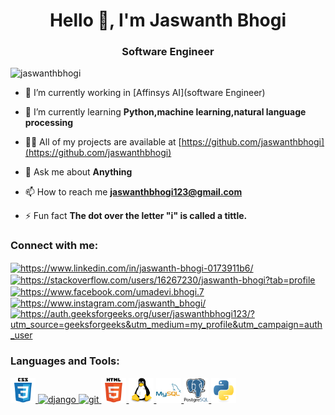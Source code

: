 <h1 align="center">Hello 👋, I'm Jaswanth Bhogi</h1>
<h3 align="center">Software Engineer</h3>

<p align="left"> <img src="https://komarev.com/ghpvc/?username=jaswanthbhogi&label=Profile%20views&color=0e75b6&style=flat" alt="jaswanthbhogi" /> </p>

- 🔭 I’m currently working in [Affinsys AI](software Engineer)

- 🌱 I’m currently learning **Python,machine learning,natural language processing**

- 👨‍💻 All of my projects are available at [https://github.com/jaswanthbhogi](https://github.com/jaswanthbhogi)

- 💬 Ask me about **Anything**

- 📫 How to reach me **jaswanthbhogi123@gmail.com**

- ⚡ Fun fact **The dot over the letter "i" is called a tittle.**

<h3 align="left">Connect with me:</h3>
<p align="left">
<a href="https://linkedin.com/in/https://www.linkedin.com/in/jaswanth-bhogi-0173911b6/" target="blank"><img align="center" src="https://raw.githubusercontent.com/rahuldkjain/github-profile-readme-generator/master/src/images/icons/Social/linked-in-alt.svg" alt="https://www.linkedin.com/in/jaswanth-bhogi-0173911b6/" height="30" width="40" /></a>
<a href="https://stackoverflow.com/users/https://stackoverflow.com/users/16267230/jaswanth-bhogi?tab=profile" target="blank"><img align="center" src="https://raw.githubusercontent.com/rahuldkjain/github-profile-readme-generator/master/src/images/icons/Social/stack-overflow.svg" alt="https://stackoverflow.com/users/16267230/jaswanth-bhogi?tab=profile" height="30" width="40" /></a>
<a href="https://fb.com/https://www.facebook.com/umadevi.bhogi.7" target="blank"><img align="center" src="https://raw.githubusercontent.com/rahuldkjain/github-profile-readme-generator/master/src/images/icons/Social/facebook.svg" alt="https://www.facebook.com/umadevi.bhogi.7" height="30" width="40" /></a>
<a href="https://instagram.com/https://www.instagram.com/jaswanth_bhogi/" target="blank"><img align="center" src="https://raw.githubusercontent.com/rahuldkjain/github-profile-readme-generator/master/src/images/icons/Social/instagram.svg" alt="https://www.instagram.com/jaswanth_bhogi/" height="30" width="40" /></a>
<a href="https://auth.geeksforgeeks.org/user/https://auth.geeksforgeeks.org/user/jaswanthbhogi123/?utm_source=geeksforgeeks&utm_medium=my_profile&utm_campaign=auth_user" target="blank"><img align="center" src="https://raw.githubusercontent.com/rahuldkjain/github-profile-readme-generator/master/src/images/icons/Social/geeks-for-geeks.svg" alt="https://auth.geeksforgeeks.org/user/jaswanthbhogi123/?utm_source=geeksforgeeks&utm_medium=my_profile&utm_campaign=auth_user" height="30" width="40" /></a>
</p>

<h3 align="left">Languages and Tools:</h3>
<p align="left"> <a href="https://www.w3schools.com/css/" target="_blank" rel="noreferrer"> <img src="https://raw.githubusercontent.com/devicons/devicon/master/icons/css3/css3-original-wordmark.svg" alt="css3" width="40" height="40"/> </a> <a href="https://www.djangoproject.com/" target="_blank" rel="noreferrer"> <img src="https://cdn.worldvectorlogo.com/logos/django.svg" alt="django" width="40" height="40"/> </a> <a href="https://www.docker.com/" target="_blank" rel="noreferrer">  <img src="https://www.vectorlogo.zone/logos/git-scm/git-scm-icon.svg" alt="git" width="40" height="40"/> </a> <a href="https://www.w3.org/html/" target="_blank" rel="noreferrer"> <img src="https://raw.githubusercontent.com/devicons/devicon/master/icons/html5/html5-original-wordmark.svg" alt="html5" width="40" height="40"/> </a> <a href="https://www.linux.org/" target="_blank" rel="noreferrer"> <img src="https://raw.githubusercontent.com/devicons/devicon/master/icons/linux/linux-original.svg" alt="linux" width="40" height="40"/> </a> <a href="https://www.mysql.com/" target="_blank" rel="noreferrer"> <img src="https://raw.githubusercontent.com/devicons/devicon/master/icons/mysql/mysql-original-wordmark.svg" alt="mysql" width="40" height="40"/> </a> <a href="https://www.photoshop.com/en" target="_blank" rel="noreferrer"><a href="https://www.postgresql.org" target="_blank" rel="noreferrer"> <img src="https://raw.githubusercontent.com/devicons/devicon/master/icons/postgresql/postgresql-original-wordmark.svg" alt="postgresql" width="40" height="40"/> </a> <a href="https://www.python.org" target="_blank" rel="noreferrer"> <img src="https://raw.githubusercontent.com/devicons/devicon/master/icons/python/python-original.svg" alt="python" width="40" height="40"/> </a> </p>

